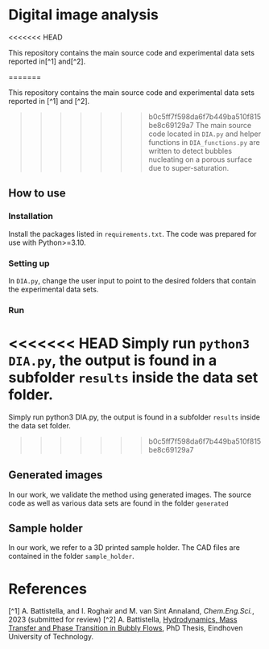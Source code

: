 # Digital image analysis
<<<<<<< HEAD

This repository contains the main source code and experimental data sets reported in[^1] and[^2].

=======

This repository contains the main source code and experimental data sets reported in [^1] and [^2].

>>>>>>> b0c5ff7f598da6f7b449ba510f815be8c69129a7
The main source code located in `DIA.py` and helper functions in `DIA_functions.py` are written to detect bubbles nucleating on a porous surface due to super-saturation. 

## How to use

### Installation

Install the packages listed in `requirements.txt`. The code was prepared for use with Python>=3.10.

### Setting up

In `DIA.py`, change the user input to point to the desired folders that contain the experimental data sets.

### Run

<<<<<<< HEAD
Simply run `python3 DIA.py`, the output is found in a subfolder `results` inside the data set folder.
=======
Simply run python3 DIA.py, the output is found in a subfolder `results` inside the data set folder.
>>>>>>> b0c5ff7f598da6f7b449ba510f815be8c69129a7

## Generated images

In our work, we validate the method using generated images. The source code as well as various data sets are found in the folder `generated`

## Sample holder

In our work, we refer to a 3D printed sample holder. The CAD files are contained in the folder `sample_holder`.


# References
[^1] A. Battistella, and I. Roghair and M. van Sint Annaland, _Chem.Eng.Sci._, 2023 (submitted for review)
[^2] A. Battistella, [Hydrodynamics, Mass Transfer and Phase Transition in Bubbly Flows](https://research.tue.nl/en/publications/hydrodynamics-mass-transfer-and-phase-transition-in-bubbly-flows), PhD Thesis, Eindhoven University of Technology.